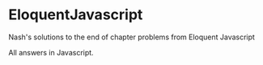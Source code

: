 # EloquentJavascript
Nash's solutions to the end of chapter problems from Eloquent Javascript

All answers in Javascript.
